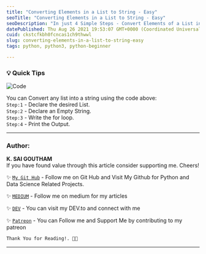 ```yaml
---
title: "Converting Elements in a List to String - Easy"
seoTitle: "Converting Elements in a List to String - Easy"
seoDescription: "In just 4 Simple Steps - Convert Elements of a List into String."
datePublished: Thu Aug 26 2021 19:53:07 GMT+0000 (Coordinated Universal Time)
cuid: ckstcfkbh0fcncas1ch9thwwl
slug: converting-elements-in-a-list-to-string-easy
tags: python, python3, python-beginner

---
```


### 💡 Quick Tips

![Code](https://c10.patreonusercontent.com/3/eyJ3Ijo2MjB9/patreon-media/p/post/55379674/4745f6193d7e4637bd5f1eff4b01c4c0/1.png?token-time=1631232000&token-hash=ysFYiZFtVyyejR7-Dsa572njNV3IgLw1alw7QOK_YWw%3D)

You can Convert any list into a string using the code above:
</br>
`Step:1` - Declare the desired List.</br>
`Step:2` - Declare an Empty String.</br>
`Step:3` - Write the for loop.</br>
`Step:4` - Print the Output.</br>

---

### Author:
**K. SAI GOUTHAM**  
If you have found value through this article consider supporting me. Cheers! 

✨ [`My Git Hub`][1]  - Follow me on Git Hub and Visit My Github for Python and Data Science Related Projects.

✨ [`MEDIUM`][2] - Follow me on medium for my articles

✨ [`DEV`][3] - You can visit my DEV.to and connect with me

✨ [`Patreon`][4] - You can Follow me and Support Me by contributing to my patreon 

```bash
Thank You for Reading!. 👋🏻
```

---

[1]:(http://www.github.com/Gouthique)
[2]:(https://wwww.medium/@Gouthamgosh10)
[3]:(http://www.dev.to/Gouthique)
[4]:(https://www.patreon.com/Goutham)

